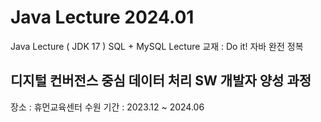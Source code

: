 # Java Lecture 2024.01
Java Lecture ( JDK 17 )
SQL + MySQL Lecture
교재 : Do it! 자바 완전 정복

## 디지털 컨버전스 중심 데이터 처리 SW 개발자 양성 과정
장소 : 휴먼교육센터 수원
기간 : 2023.12 ~ 2024.06
